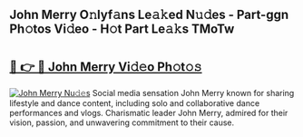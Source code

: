 ## John Merry O𝚗lyf𝚊ns Le𝚊𝚔ed N𝚞𝚍es - Part-ggn Ph𝚘tos Vi𝚍eo - H𝚘t Part Le𝚊𝚔s TMoTw

# <h2><a href="http://hf4pzi.feru.top/?c=John+Merry">🔗 👉 🔴 John Merry Vi𝚍𝚎o Ph𝚘t𝚘𝚜</a></h2>

[![John Merry Nu𝚍𝚎s](https://i.imgur.com/0TWrTi3.gif)](http://hf4pzi.feru.top/?c=John+Merry)
Social media sensation John Merry known for sharing lifestyle and dance content, including solo and collaborative dance performances and vlogs. Charismatic leader John Merry, admired for their vision, passion, and unwavering commitment to their cause. 
